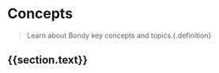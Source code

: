 <script setup>
import { computed } from 'vue'
import { useData } from 'vitepress'

const { theme } = useData()
</script>

# Concepts
> Learn about Bondy key concepts and topics.{.definition}

<div v-for="section in theme.sidebar['/concepts/']">
    <h2 v-if="section.items.filter(function(item){return item.isFeature}).length > 0">{{section.text}}</h2>
    <Features class="VPHomeFeatures" :features="section.items.filter(function(item){return item.isFeature})"/>
</div>
